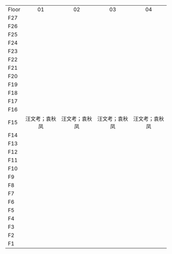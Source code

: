 |       |                |                |                |                |
| :---- | :------------: | :------------: | :------------: | :------------: |
| Floor |       01       |       02       |       03       |       04       |
| F27   |                |                |                |                |
| F26   |                |                |                |                |
| F25   |                |                |                |                |
| F24   |                |                |                |                |
| F23   |                |                |                |                |
| F22   |                |                |                |                |
| F21   |                |                |                |                |
| F20   |                |                |                |                |
| F19   |                |                |                |                |
| F18   |                |                |                |                |
| F17   |                |                |                |                |
| F16   |                |                |                |                |
| F15   | 汪文考；袁秋凤 | 汪文考；袁秋凤 | 汪文考；袁秋凤 | 汪文考；袁秋凤 |
| F14   |                |                |                |                |
| F13   |                |                |                |                |
| F12   |                |                |                |                |
| F11   |                |                |                |                |
| F10   |                |                |                |                |
| F9    |                |                |                |                |
| F8    |                |                |                |                |
| F7    |                |                |                |                |
| F6    |                |                |                |                |
| F5    |                |                |                |                |
| F4    |                |                |                |                |
| F3    |                |                |                |                |
| F2    |                |                |                |                |
| F1    |                |                |                |                |

